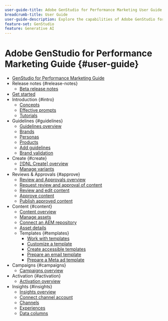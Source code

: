 ```yaml
---
user-guide-title: Adobe GenStudio for Performance Marketing User Guide
breadcrumb-title: User Guide
user-guide-description: Explore the capabilities of Adobe GenStudio for Performance Marketing. Learn how to quickly create on-brand assets, generate variations, and optimize experiences.
feature-set: GenStudio
feature: Generative AI
---
```


# Adobe GenStudio for Performance Marketing Guide {#user-guide}

+ [GenStudio for Performance Marketing Guide](home.md)
+ Release notes {#release-notes}
    + [Beta release notes](beta-release-notes.md)
+ [Get started](get-started.md)
+ Introduction {#intro}
    + [Concepts](concepts.md)
    + [Effective prompts](effective-prompts.md)
    + [Tutorials](https://experienceleague.adobe.com/docs/genstudio/learning/tutorials.html)
+ Guidelines {#guidelines}
    + [Guidelines overview](guidelines/overview.md)
    + [Brands](guidelines/brands.md)
    + [Personas](guidelines/personas.md)
    + [Products](guidelines/products.md)
    + [Add guidelines](guidelines/add-guidelines.md)
    + [Brand validation](guidelines/brand-validation.md)
+ Create {#create}
    + [[!DNL Create] overview](create/overview.md)
    + [Manage variants](create/manage-variants.md)
+ Reviews & Approvals {#approve}
    + [Review and Approvals overview](approvals/overview.md)
    + [Request review and approval of content](approvals/request-review.md)
    + [Review and edit content](approvals/review-and-edit.md)
    + [Approve content](approvals/approve-content.md)
    + [Publish approved content](approvals/publish-content.md)
+ Content {#content}
    + [Content overview](content/overview.md)
    + [Manage assets](content/manage-assets.md)
    + [Connect an AEM repository](content/connect-aem-repo.md)
    + [Asset details](content/asset-details.md)
    + Templates {#templates}
        + [Work with templates](content/use-templates.md)
        + [Customize a template](content/customize-template.md)
        + [Create accessible templates](content/accessibility-for-templates.md)
        + [Prepare an email template](content/email-template.md)
        + [Prepare a Meta ad template](content/meta-template.md)
+ Campaigns {#campaigns}
    + [Campaigns overview](campaigns/overview.md)
+ Activation {#activation}
    + [Activation overview](activation/overview.md)
+ Insights {#insights}
    + [Insights overview](insights/overview.md)
    + [Connect channel account](insights/connect-channel.md)
    + [Channels](insights/channels.md)
    + [Experiences](insights/experiences.md)
    + [Data columns](insights/data-columns.md)
